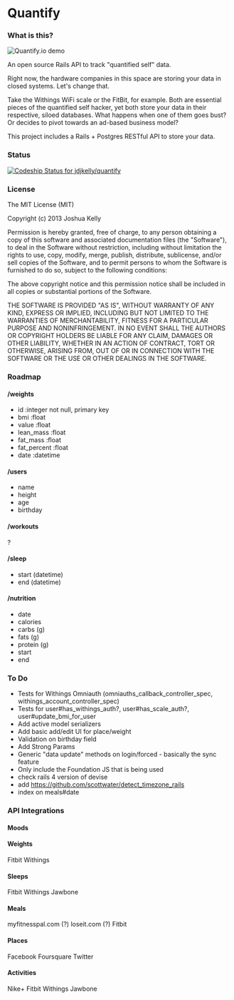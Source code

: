 # Quantify

### What is this?

![Quantify.io demo](http://i.imgur.com/C1HSK5q.png)

An open source Rails API to track "quantified self" data.

Right now, the hardware companies in this space are storing your data in closed systems.
Let's change that.

Take the Withings WiFi scale or the FitBit, for example. Both are essential pieces of
the quantified self hacker, yet both store your data in their respective, siloed databases.
What happens when one of them goes bust? Or decides to pivot towards an ad-based business
model?

This project includes a Rails + Postgres RESTful API to store your data.

### Status

[ ![Codeship Status for jdjkelly/quantify](https://www.codeship.io/projects/09ef6f10-81d4-0130-00e5-12313d26400d/status?branch=master)](https://www.codeship.io/projects/2416)

### License

The MIT License (MIT)

Copyright (c) 2013 Joshua Kelly

Permission is hereby granted, free of charge, to any person obtaining a copy
of this software and associated documentation files (the "Software"), to deal
in the Software without restriction, including without limitation the rights
to use, copy, modify, merge, publish, distribute, sublicense, and/or sell
copies of the Software, and to permit persons to whom the Software is
furnished to do so, subject to the following conditions:

The above copyright notice and this permission notice shall be included in
all copies or substantial portions of the Software.

THE SOFTWARE IS PROVIDED "AS IS", WITHOUT WARRANTY OF ANY KIND, EXPRESS OR
IMPLIED, INCLUDING BUT NOT LIMITED TO THE WARRANTIES OF MERCHANTABILITY,
FITNESS FOR A PARTICULAR PURPOSE AND NONINFRINGEMENT. IN NO EVENT SHALL THE
AUTHORS OR COPYRIGHT HOLDERS BE LIABLE FOR ANY CLAIM, DAMAGES OR OTHER
LIABILITY, WHETHER IN AN ACTION OF CONTRACT, TORT OR OTHERWISE, ARISING FROM,
OUT OF OR IN CONNECTION WITH THE SOFTWARE OR THE USE OR OTHER DEALINGS IN
THE SOFTWARE.


### Roadmap



#### /weights
* id              :integer          not null, primary key
* bmi             :float
* value           :float
* lean_mass       :float
* fat_mass        :float
* fat_percent     :float
* date            :datetime

#### /users
* name
* height
* age
* birthday

#### /workouts
?

#### /sleep
* start (datetime)
* end (datetime)

#### /nutrition
* date
* calories
* carbs (g)
* fats (g)
* protein (g)
* start
* end


### To Do
* Tests for Withings Omniauth (omniauths_callback_controller_spec, withings_account_controller_spec)
* Tests for user#has_withings_auth?, user#has_scale_auth?, user#update_bmi_for_user
* Add active model serializers
* Add basic add/edit UI for place/weight
* Validation on birthday field
* Add Strong Params
* Generic "data update" methods on login/forced - basically the sync feature
* Only include the Foundation JS that is being used
* check rails 4 version of devise
* add https://github.com/scottwater/detect_timezone_rails
* index on meals#date

### API Integrations

#### Moods

#### Weights
Fitbit
Withings

#### Sleeps
Fitbit
Withings
Jawbone

#### Meals
myfitnesspal.com (?)
loseit.com (?)
Fitbit

#### Places
Facebook
Foursquare
Twitter

#### Activities
Nike+
Fitbit
Withings
Jawbone
